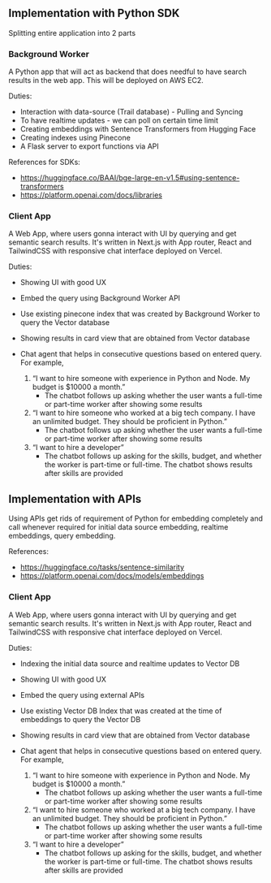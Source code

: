 ## Implementation with Python SDK

Splitting entire application into 2 parts

### Background Worker

A Python app that will act as backend that does needful to have search results in the web app. This will be deployed on AWS EC2.

Duties:

- Interaction with data-source (Trail database) - Pulling and Syncing
- To have realtime updates - we can poll on certain time limit
- Creating embeddings with Sentence Transformers from Hugging Face
- Creating indexes using Pinecone
- A Flask server to export functions via API

References for SDKs:

- https://huggingface.co/BAAI/bge-large-en-v1.5#using-sentence-transformers
- https://platform.openai.com/docs/libraries

### Client App

A Web App, where users gonna interact with UI by querying and get semantic search results. It's written in Next.js with App router, React and TailwindCSS with responsive chat interface deployed on Vercel.

Duties:

- Showing UI with good UX
- Embed the query using Background Worker API
- Use existing pinecone index that was created by Background Worker to query the Vector database
- Showing results in card view that are obtained from Vector database
- Chat agent that helps in consecutive questions based on entered query. For example,

  1.  “I want to hire someone with experience in Python and Node. My budget is $10000 a month.”
      - The chatbot follows up asking whether the user wants a full-time or part-time worker after showing some results
  2.  “I want to hire someone who worked at a big tech company. I have an unlimited budget. They should be proficient in Python.”
      - The chatbot follows up asking whether the user wants a full-time or part-time worker after showing some results
  3.  “I want to hire a developer”
      - The chatbot follows up asking for the skills, budget, and whether the worker is part-time or full-time. The chatbot shows results after skills are provided

## Implementation with APIs

Using APIs get rids of requirement of Python for embedding completely and call whenever required for initial data source embedding, realtime embeddings, query embedding.

References:

- https://huggingface.co/tasks/sentence-similarity
- https://platform.openai.com/docs/models/embeddings

### Client App

A Web App, where users gonna interact with UI by querying and get semantic search results. It's written in Next.js with App router, React and TailwindCSS with responsive chat interface deployed on Vercel.

Duties:

- Indexing the initial data source and realtime updates to Vector DB
- Showing UI with good UX
- Embed the query using external APIs
- Use existing Vector DB Index that was created at the time of embeddings to query the Vector DB
- Showing results in card view that are obtained from Vector database
- Chat agent that helps in consecutive questions based on entered query. For example,

  1.  “I want to hire someone with experience in Python and Node. My budget is $10000 a month.”
      - The chatbot follows up asking whether the user wants a full-time or part-time worker after showing some results
  2.  “I want to hire someone who worked at a big tech company. I have an unlimited budget. They should be proficient in Python.”
      - The chatbot follows up asking whether the user wants a full-time or part-time worker after showing some results
  3.  “I want to hire a developer”
      - The chatbot follows up asking for the skills, budget, and whether the worker is part-time or full-time. The chatbot shows results after skills are provided
